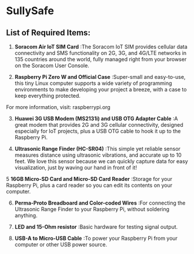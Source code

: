 # SullySafe


## List of Required Items: 
1. **Soracom Air IoT SIM Card** :The Soracom IoT SIM provides cellular data connectivity and SMS functionality on 2G, 3G, and 4G/LTE networks in 135 countries around the world, fully managed right from your browser on the Soracom User Console.

2. **Raspberry Pi Zero W and Official Case** :Super-small and easy-to-use, this tiny Linux computer supports a wide variety of programming environments to make developing your project a breeze, with a case to keep everything protected.

For more information, visit: raspberrypi.org

3. **Huawei 3G USB Modem (MS2131i) and USB OTG Adapter Cable** :A great modem that provides 2G and 3G cellular connectivity, designed especially for IoT projects, plus a USB OTG cable to hook it up to the Raspberry Pi.

4. **Ultrasonic Range Finder (HC-SR04)** :This simple yet reliable sensor measures distance using ultrasonic vibrations, and accurate up to 10 feet. We love this sensor because we can quickly capture data for easy visualization, just by waving our hand in front of it!

5 **16GB Micro-SD Card and Micro-SD Card Reader** :Storage for your Raspberry Pi, plus a card reader so you can edit its contents on your computer.

6. **Perma-Proto Breadboard and Color-coded Wires** :For connecting the Ultrasonic Range Finder to your Raspberry Pi, without soldering anything.

7. **LED and 15-Ohm resistor** :Basic hardware for testing signal output.

8. **USB-A to Micro-USB Cable** :To power your Raspberry Pi from your computer or other USB power source.


